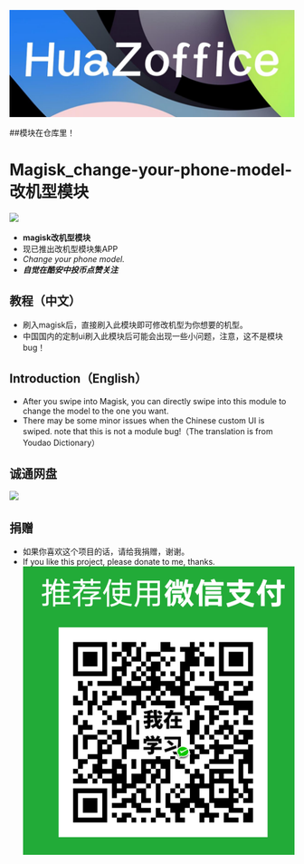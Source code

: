 ![](image/logo.jpg)

##模块在仓库里！
# Magisk_change-your-phone-model-改机型模块
[![](https://img.shields.io/badge/HuaZoffice-MyCoolapk-green)](http://www.coolapk.com/u/3752133)
- **magisk改机型模块**
- 现已推出改机型模块集APP
- *Change your phone model.*
- ***自觉在酷安中投币点赞关注***
## 教程（中文）
- 刷入magisk后，直接刷入此模块即可修改机型为你想要的机型。
- 中国国内的定制ui刷入此模块后可能会出现一些小问题，注意，这不是模块bug！
## Introduction（English）
- After you swipe into Magisk, you can directly swipe into this module to change the model to the one you want.
- There may be some minor issues when the Chinese custom UI is swiped. note that this is not a module bug!（The translation is from Youdao Dictionary）
## 诚通网盘
[![](https://img.shields.io/badge/ctfile-download（password：7455）-blue)](https://url27.ctfile.com/d/31252227-44557030-caa8c0)
## 捐赠
- 如果你喜欢这个项目的话，请给我捐赠，谢谢。
- If you like this project, please donate to me, thanks.
![](image/juanzeng.png)
